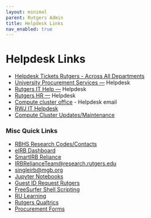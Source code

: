 ```yaml
---
layout: minimal
parent: Rutgers Admin
title: Helpdesk Links
nav_enabled: true
---
```


# Helpdesk Links
- [Helpdesk Tickets Rutgers - Across All Departments](https://rutgers.service-now.com/sp?id=rutgers_my_requests)  
- [University Procurement Services —](https://rutgers.ca1.qualtrics.com/jfe/form/SV_4MfeqH34iMABCo6) Helpdesk  
- [Rutgers IT Help —](https://rutgers.service-now.com/sp?id=sc_category) Helpdesk  
- [Rutgers HR —](https://rutgers.service-now.com/hrportal?id=hrj_sc_cat_item&sys_id=27c78de49f331200d9011977677fcfb3) Helpdesk  
- [Compute cluster office](mailto:help@oarc.rutgers.edu) - Helpdesk email   
- [RWJ IT Helpdesk](https://rutgers.service-now.com/sp?id=sc_cat_item&sys_id=3c2100e41b672490217ca9bfbd4bcb86)  
- [Compute Cluster Updates/Maintenance](https://oarc.rutgers.edu/amarel-system-status/)  

### Misc Quick Links
- [RBHS Research Codes/Contacts](https://research.rutgers.edu/sites/default/files/2022-10/RSP_QuickFacts.pdf)  
- [eIRB Dashboard](https://eirb.rutgers.edu/eIRB/sd/Rooms/DisplayPages/LayoutInitial?Container=com.webridge.entity.Entity%5BOID%5B51CF5D6F830F11EE3C910AED9E565000%5D)  
- [SmartIRB Reliance](https://reliance.smartirb.org/users/sign_in)  
- [IRBRelianceTeam@research.rutgers.edu](mailto:IRBRelianceTeam@research.rutgers.edu)   
- [singleirb@mgb.org](mailto:singleirb@mgb.org)  
- [Jupyter Notebooks](ondemand.hpc.rutgers.edu/)  
- [Guest ID Request Rutgers](https://requests.rutgers.edu/app/ui/#guestrequest)  
- [FreeSurfer Shell Scripting](https://www.youtube.com/playlist?list=PLIQIswOrUH6_DWy5mJlSfj6AWY0y9iUce)  
- [RU Learning](https://rulearning.rutgers.edu/home)  
- [Rutgers Qualtrics](https://rutgers.qualtrics.com/)  
- [Procurement Forms](https://procurementservices.rutgers.edu/resources/forms)  